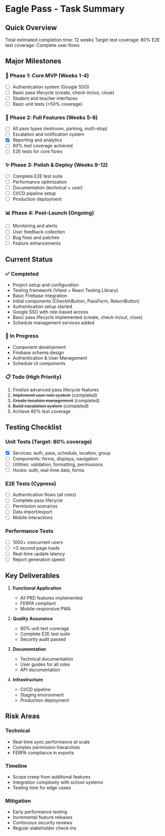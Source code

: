 # Eagle Pass - Task Summary

## Quick Overview

Total estimated completion time: 12 weeks
Target test coverage: 80%
E2E test coverage: Complete user flows

## Major Milestones

### 🚀 Phase 1: Core MVP (Weeks 1-4)

- [ ] Authentication system (Google SSO)
- [ ] Basic pass lifecycle (create, check-in/out, close)
- [ ] Student and teacher interfaces
- [ ] Basic unit tests (>50% coverage)

### 🔧 Phase 2: Full Features (Weeks 5-8)

- [ ] All pass types (restroom, parking, multi-stop)
- [ ] Escalation and notification system
- [x] Reporting and analytics
- [ ] 80% test coverage achieved
- [ ] E2E tests for core flows

### ✨ Phase 3: Polish & Deploy (Weeks 9-12)

- [ ] Complete E2E test suite
- [ ] Performance optimization
- [ ] Documentation (technical + user)
- [ ] CI/CD pipeline setup
- [ ] Production deployment

### 📊 Phase 4: Post-Launch (Ongoing)

- [ ] Monitoring and alerts
- [ ] User feedback collection
- [ ] Bug fixes and patches
- [ ] Feature enhancements

## Current Status

### ✅ Completed

- Project setup and configuration
- Testing framework (Vitest + React Testing Library)
- Basic Firebase integration
- Initial components (CheckInButton, PassForm, ReturnButton)
- Authentication setup started
- Google SSO with role-based access
- Basic pass lifecycle implemented (create, check-in/out, close)
- Schedule management services added

### 🔄 In Progress

- Component development
- Firebase schema design
- Authentication & User Management
- Schedule UI components

### 📋 Todo (High Priority)

1. Finalize advanced pass lifecycle features
2. ~~Implement user role system~~ (completed)
3. ~~Create location management~~ (completed)
4. ~~Build escalation system~~ (completed)
5. Achieve 80% test coverage

## Testing Checklist

### Unit Tests (Target: 80% coverage)

- [x] Services: auth, pass, schedule, location, group
- [ ] Components: forms, displays, navigation
- [ ] Utilities: validation, formatting, permissions
- [ ] Hooks: auth, real-time data, forms

### E2E Tests (Cypress)

- [ ] Authentication flows (all roles)
- [ ] Complete pass lifecycle
- [ ] Permission scenarios
- [ ] Data import/export
- [ ] Mobile interactions

### Performance Tests

- [ ] 1000+ concurrent users
- [ ] <3 second page loads
- [ ] Real-time update latency
- [ ] Report generation speed

## Key Deliverables

1. **Functional Application**
   - All PRD features implemented
   - FERPA compliant
   - Mobile-responsive PWA

2. **Quality Assurance**
   - 80% unit test coverage
   - Complete E2E test suite
   - Security audit passed

3. **Documentation**
   - Technical documentation
   - User guides for all roles
   - API documentation

4. **Infrastructure**
   - CI/CD pipeline
   - Staging environment
   - Production deployment

## Risk Areas

### Technical

- Real-time sync performance at scale
- Complex permission hierarchies
- FERPA compliance in exports

### Timeline

- Scope creep from additional features
- Integration complexity with school systems
- Testing time for edge cases

### Mitigation

- Early performance testing
- Incremental feature releases
- Continuous security reviews
- Regular stakeholder check-ins
